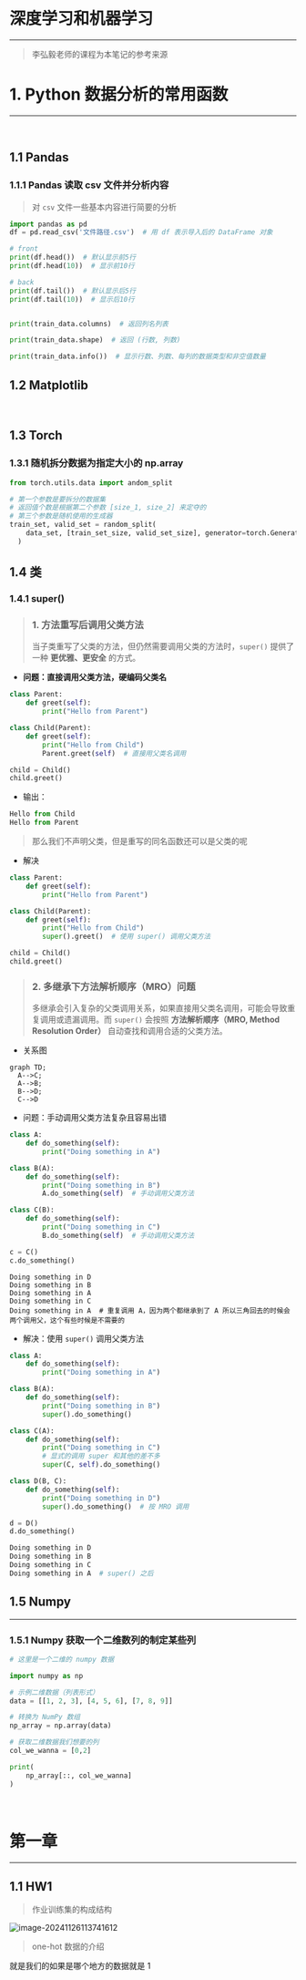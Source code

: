 # 深度学习和机器学习

---

> 李弘毅老师的课程为本笔记的参考来源

# 1. Python 数据分析的常用函数

---

<br>

## 1.1 Pandas

### 1.1.1 Pandas 读取 csv 文件并分析内容

> 对 `csv` 文件一些基本内容进行简要的分析

```py
import pandas as pd
df = pd.read_csv('文件路径.csv')  # 用 df 表示导入后的 DataFrame 对象

# front
print(df.head())  # 默认显示前5行
print(df.head(10))  # 显示前10行

# back
print(df.tail())  # 默认显示后5行
print(df.tail(10))  # 显示后10行


print(train_data.columns)  # 返回列名列表

print(train_data.shape)  # 返回 (行数, 列数)

print(train_data.info())  # 显示行数、列数、每列的数据类型和非空值数量
```

## 1.2 Matplotlib

<br>

## 1.3 Torch 

### 1.3.1 随机拆分数据为指定大小的 np.array

```py
from torch.utils.data import andom_split

# 第一个参数是要拆分的数据集
# 返回值个数是根据第二个参数 [size_1, size_2] 来定夺的
# 第三个参数是随机使用的生成器
train_set, valid_set = random_split(
    data_set, [train_set_size, valid_set_size], generator=torch.Generator().manual_seed(seed)
  )
```

## 1.4 类

### 1.4.1 super()

> ### **1. 方法重写后调用父类方法**
>
> ​	当子类重写了父类的方法，但仍然需要调用父类的方法时，`super()` 提供了一种 **更优雅、更安全** 的方式。

- **问题：直接调用父类方法，硬编码父类名**

```py
class Parent:
    def greet(self):
        print("Hello from Parent")

class Child(Parent):
    def greet(self):
        print("Hello from Child")
        Parent.greet(self)  # 直接用父类名调用

child = Child()
child.greet()
```

- 输出：

```python
Hello from Child
Hello from Parent
```

> 那么我们不声明父类，但是重写的同名函数还可以是父类的呢

- 解决

```python
class Parent:
    def greet(self):
        print("Hello from Parent")

class Child(Parent):
    def greet(self):
        print("Hello from Child")
        super().greet()  # 使用 super() 调用父类方法

child = Child()
child.greet()
```



> ### 2. 多继承下方法解析顺序（MRO）问题
>
> ​	多继承会引入复杂的父类调用关系，如果直接用父类名调用，可能会导致重复调用或遗漏调用。而 `super()` 会按照 **方法解析顺序（MRO, Method Resolution Order）** 自动查找和调用合适的父类方法。

- 关系图

```mermaid
graph TD;
  A-->C;
  A-->B;
  B-->D;
  C-->D

```



- 问题：手动调用父类方法复杂且容易出错

```py
class A:
    def do_something(self):
        print("Doing something in A")

class B(A):
    def do_something(self):
        print("Doing something in B")
        A.do_something(self)  # 手动调用父类方法

class C(B):
    def do_something(self):
        print("Doing something in C")
        B.do_something(self)  # 手动调用父类方法

c = C()
c.do_something()
```

```shell
Doing something in D
Doing something in B
Doing something in A
Doing something in C
Doing something in A  # 重复调用 A，因为两个都继承到了 A 所以三角回去的时候会两个调用父，这个有些时候是不需要的
```

- 解决：使用 `super()` 调用父类方法

```py
class A:
    def do_something(self):
        print("Doing something in A")

class B(A):
    def do_something(self):
        print("Doing something in B")
        super().do_something()

class C(A):
    def do_something(self):
        print("Doing something in C")
		# 显式的调用 super 和其他的差不多
        super(C, self).do_something()

class D(B, C):
    def do_something(self):
        print("Doing something in D")
        super().do_something()  # 按 MRO 调用

d = D()
d.do_something()
```

```sh
Doing something in D
Doing something in B
Doing something in C
Doing something in A  # super() 之后
```



## 1.5 Numpy

----

### 1.5.1 Numpy 获取一个二维数列的制定某些列

```python
# 这里是一个二维的 numpy 数据

import numpy as np

# 示例二维数据（列表形式）
data = [[1, 2, 3], [4, 5, 6], [7, 8, 9]]

# 转换为 NumPy 数组
np_array = np.array(data)

# 获取二维数据我们想要的列
col_we_wanna = [0,2]

print(
    np_array[::, col_we_wanna]
)
```

<br>

# 第一章

---

## 1.1 HW1

> 作业训练集的构成结构

![image-20241126113741612](https://cdn.jsdelivr.net/gh/MTsocute/New_Image@main/uPic/image-20241126113741612.png)

> one-hot 数据的介绍

就是我们的如果是哪个地方的数据就是 1